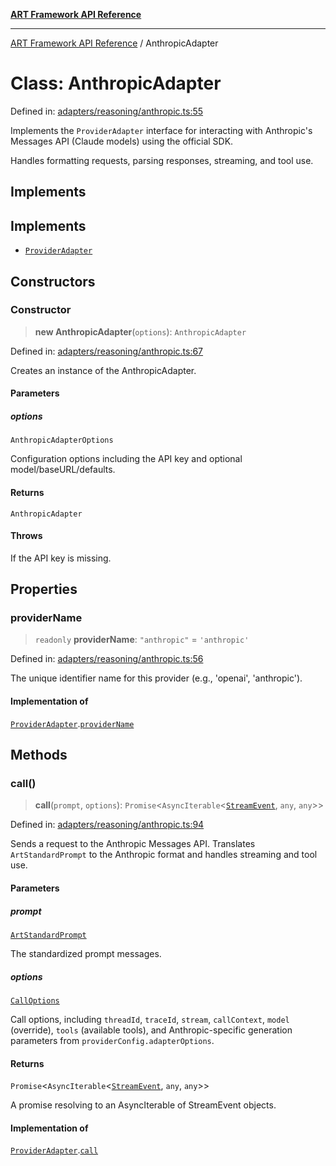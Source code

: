 [**ART Framework API Reference**](../README.md)

***

[ART Framework API Reference](../README.md) / AnthropicAdapter

# Class: AnthropicAdapter

Defined in: [adapters/reasoning/anthropic.ts:55](https://github.com/hashangit/ART/blob/0d5679913e70f07ec60f00c1f87b53a5f0bf6ddf/src/adapters/reasoning/anthropic.ts#L55)

Implements the `ProviderAdapter` interface for interacting with Anthropic's
Messages API (Claude models) using the official SDK.

Handles formatting requests, parsing responses, streaming, and tool use.

## Implements

## Implements

- [`ProviderAdapter`](../interfaces/ProviderAdapter.md)

## Constructors

### Constructor

> **new AnthropicAdapter**(`options`): `AnthropicAdapter`

Defined in: [adapters/reasoning/anthropic.ts:67](https://github.com/hashangit/ART/blob/0d5679913e70f07ec60f00c1f87b53a5f0bf6ddf/src/adapters/reasoning/anthropic.ts#L67)

Creates an instance of the AnthropicAdapter.

#### Parameters

##### options

`AnthropicAdapterOptions`

Configuration options including the API key and optional model/baseURL/defaults.

#### Returns

`AnthropicAdapter`

#### Throws

If the API key is missing.

## Properties

### providerName

> `readonly` **providerName**: `"anthropic"` = `'anthropic'`

Defined in: [adapters/reasoning/anthropic.ts:56](https://github.com/hashangit/ART/blob/0d5679913e70f07ec60f00c1f87b53a5f0bf6ddf/src/adapters/reasoning/anthropic.ts#L56)

The unique identifier name for this provider (e.g., 'openai', 'anthropic').

#### Implementation of

[`ProviderAdapter`](../interfaces/ProviderAdapter.md).[`providerName`](../interfaces/ProviderAdapter.md#providername)

## Methods

### call()

> **call**(`prompt`, `options`): `Promise`\<`AsyncIterable`\<[`StreamEvent`](../interfaces/StreamEvent.md), `any`, `any`\>\>

Defined in: [adapters/reasoning/anthropic.ts:94](https://github.com/hashangit/ART/blob/0d5679913e70f07ec60f00c1f87b53a5f0bf6ddf/src/adapters/reasoning/anthropic.ts#L94)

Sends a request to the Anthropic Messages API.
Translates `ArtStandardPrompt` to the Anthropic format and handles streaming and tool use.

#### Parameters

##### prompt

[`ArtStandardPrompt`](../type-aliases/ArtStandardPrompt.md)

The standardized prompt messages.

##### options

[`CallOptions`](../interfaces/CallOptions.md)

Call options, including `threadId`, `traceId`, `stream`, `callContext`,
                               `model` (override), `tools` (available tools), and Anthropic-specific
                               generation parameters from `providerConfig.adapterOptions`.

#### Returns

`Promise`\<`AsyncIterable`\<[`StreamEvent`](../interfaces/StreamEvent.md), `any`, `any`\>\>

A promise resolving to an AsyncIterable of StreamEvent objects.

#### Implementation of

[`ProviderAdapter`](../interfaces/ProviderAdapter.md).[`call`](../interfaces/ProviderAdapter.md#call)
